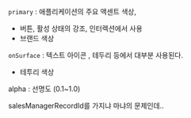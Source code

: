 
`primary` : 애플리케이션의 주요 액센트 색상,
 - 버튼, 활성 상태의 강조, 인터렉션에서 사용
 - 브랜드 색상

`onSurface` : 텍스트 아이콘 , 테두리 등에서 대부분 사용된다.
- 테투리 색상

alpha : 선명도 (0.1~1.0)

salesManagerRecordId를 가지냐 마냐의 문제인데..

